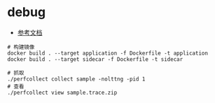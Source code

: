 # debug

+ [参考文档](https://devblogs.microsoft.com/dotnet/collecting-net-core-linux-container-cpu-traces-from-a-sidecar-container/)

```
# 构建镜像
docker build . --target application -f Dockerfile -t application
docker build . --target sidecar -f Dockerfile -t sidecar

# 抓取
./perfcollect collect sample -nolttng -pid 1
# 查看
./perfcollect view sample.trace.zip
```
